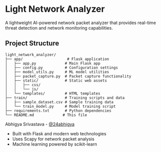 # Light Network Analyzer

A lightweight AI-powered network packet analyzer that provides real-time threat detection and network monitoring capabilities.



## Project Structure

```
light_network_analyzer/
├── app/                    # Flask application
│   ├── app.py             # Main Flask app
│   ├── config.py          # Configuration settings
│   ├── model_utils.py     # ML model utilities
│   ├── packet_capture.py  # Packet capture functionality
│   ├── static/            # Static web assets
│   │   ├── css/
│   │   └── js/
│   └── templates/         # HTML templates
├── train/                 # Training scripts and data
│   ├── sample_dataset.csv # Sample training data
│   └── train_model.py     # Model training script
├── requirements.txt       # Python dependencies
└── README.md             # This file
```




Abhigya Srivastava - [@24abhigya](https://github.com/24abhigya)



- Built with Flask and modern web technologies
- Uses Scapy for network packet analysis
- Machine learning powered by scikit-learn
